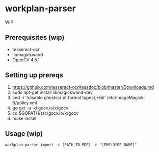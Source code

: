 # workplan-parser
WIP

## Prerequisites (wip)
* tesseract-ocr
* libmagickwand
* OpenCV 4.5.1

## Setting up prereqs
1. https://github.com/tesseract-ocr/tessdoc/blob/master/Downloads.md
2. sudo apt-get install libmagickwand-dev
3. sed -i '/disable ghostscript format types/,+6d' /etc/ImageMagick-6/policy.xml
4. go get -u -d gocv.io/x/gocv
5. cd $GOPATH/src/gocv.io/x/gocv
6. make install

## Usage (wip)
```
workplan-parser import -i [PATH_TO_PDF] -e "[EMPLOYEE_NAME]"
```